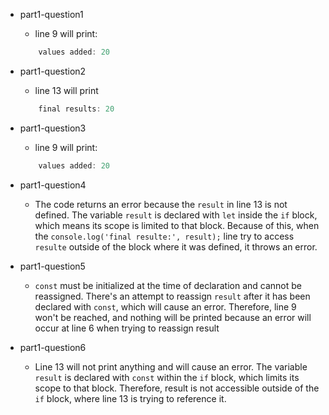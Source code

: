 - part1-question1
  - line 9 will print:
  ```javascript
      values added: 20
  ```
- part1-question2

  - line 13 will print

  ```javascript
      final results: 20
  ```

- part1-question3

  - line 9 will print:

  ```javascript
      values added: 20
  ```

- part1-question4

  - The code returns an error because the `result` in line 13 is not defined. The variable `result` is declared with `let` inside the `if` block, which means its scope is limited to that block. Because of this, when the `console.log('final resulte:', result);` line try to access `resulte` outside of the block where it was defined, it throws an error.

- part1-question5

  - `const` must be initialized at the time of declaration and cannot be reassigned. There's an attempt to reassign `result` after it has been declared with `const`, which will cause an error. Therefore, line 9 won't be reached, and nothing will be printed because an error will occur at line 6 when trying to reassign result

- part1-question6

  - Line 13 will not print anything and will cause an error. The variable `result` is declared with `const` within the `if` block, which limits its scope to that block. Therefore, result is not accessible outside of the `if` block, where line 13 is trying to reference it.
